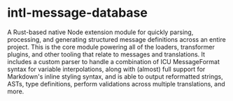 # intl-message-database

A Rust-based native Node extension module for quickly parsing, processing, and generating structured message definitions
across an entire project. This is the core module powering all of the loaders, transformer plugins, and other tooling
that relate to messages and translations. It includes a custom parser to handle a combination of ICU MessageFormat syntax
for variable interpolations, along with (almost) full support for Markdown's inline styling syntax, and is able to output
reformatted strings, ASTs, type definitions, perform validations across multiple translations, and more.